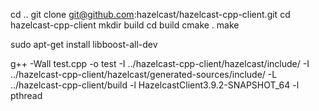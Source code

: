 cd ..
git clone git@github.com:hazelcast/hazelcast-cpp-client.git
cd hazelcast-cpp-client
mkdir build
cd build
cmake .
make 


sudo apt-get install libboost-all-dev


g++ -Wall test.cpp -o test -I ../hazelcast-cpp-client/hazelcast/include/ -I ../hazelcast-cpp-client/hazelcast/generated-sources/include/ -L ../hazelcast-cpp-client/build -l HazelcastClient3.9.2-SNAPSHOT_64 -l pthread
